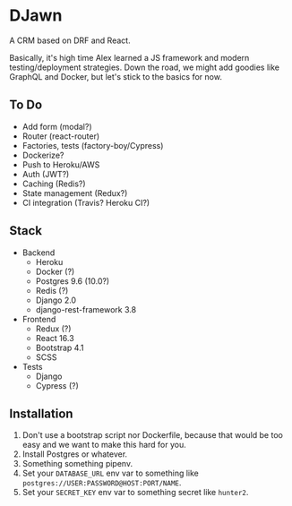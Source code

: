 DJawn
=====

A CRM based on DRF and React.

Basically, it's high time Alex learned a JS framework and modern testing/deployment strategies.
Down the road, we might add goodies like GraphQL and Docker, but let's stick to the basics for now.

To Do
-----

- Add form (modal?)
- Router (react-router)
- Factories, tests (factory-boy/Cypress)
- Dockerize?
- Push to Heroku/AWS
- Auth (JWT?)
- Caching (Redis?)
- State management (Redux?)
- CI integration (Travis? Heroku CI?)

Stack
-----

- Backend
    - Heroku
    - Docker (?)
    - Postgres 9.6 (10.0?)
    - Redis (?)
    - Django 2.0
    - django-rest-framework 3.8
- Frontend
    - Redux (?)
    - React 16.3
    - Bootstrap 4.1
    - SCSS
- Tests
    - Django
    - Cypress (?)

Installation
------------

1. Don't use a bootstrap script nor Dockerfile, because that would be too easy and we want to make this hard for you.
2. Install Postgres or whatever.
3. Something something pipenv.
4. Set your `DATABASE_URL` env var to something like `postgres://USER:PASSWORD@HOST:PORT/NAME`.
5. Set your `SECRET_KEY` env var to something secret like `hunter2`.

